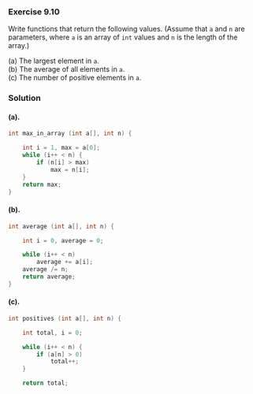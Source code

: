 ### Exercise 9.10
Write functions that return the following values. (Assume that `a` and `n` are
parameters, where `a` is an array of `int` values and `n` is the length of the
array.)

(a) The largest element in `a`.  
(b) The average of all elements in `a`.  
(c) The number of positive elements in `a`.

### Solution

#### (a).

```c
int max_in_array (int a[], int n) {

    int i = 1, max = a[0];
    while (i++ < n) {
        if (n[i] > max)
            max = n[i];
    }
    return max;
}
```

#### (b).

```c
int average (int a[], int n) {

    int i = 0, average = 0;

    while (i++ < n)
        average += a[i];
    average /= n;
    return average;
}
```

#### (c).

```c
int positives (int a[], int n) {

    int total, i = 0;

    while (i++ < n) {
        if (a[n] > 0)
            total++;
    }

    return total;
```
